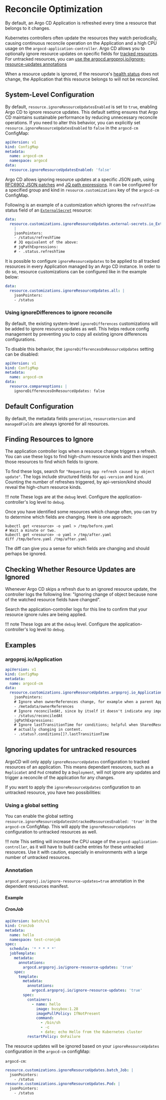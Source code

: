 # Reconcile Optimization

By default, an Argo CD Application is refreshed every time a resource that belongs to it changes.

Kubernetes controllers often update the resources they watch periodically, causing continuous reconcile operation on the Application
and a high CPU usage on the `argocd-application-controller`. Argo CD allows you to optionally ignore resource updates on specific fields
for [tracked resources](../user-guide/resource_tracking.md).
For untracked resources, you can [use the argocd.argoproj.io/ignore-resource-updates annotations](#ignoring-updates-for-untracked-resources)

When a resource update is ignored, if the resource's [health status](./health.md) does not change, the Application that this resource belongs to will not be reconciled.

## System-Level Configuration

By default, `resource.ignoreResourceUpdatesEnabled` is set to `true`, enabling Argo CD to ignore resource updates. This default setting ensures that Argo CD maintains sustainable performance by reducing unnecessary reconcile operations. If you need to alter this behavior, you can explicitly set `resource.ignoreResourceUpdatesEnabled` to `false` in the `argocd-cm` ConfigMap:

```yaml
apiVersion: v1
kind: ConfigMap
metadata:
  name: argocd-cm
  namespace: argocd
data:
  resource.ignoreResourceUpdatesEnabled: 'false'
```

Argo CD allows ignoring resource updates at a specific JSON path, using [RFC6902 JSON patches](https://tools.ietf.org/html/rfc6902) and [JQ path expressions](<https://stedolan.github.io/jq/manual/#path(path_expression)>). It can be configured for a specified group and kind
in `resource.customizations` key of the `argocd-cm` ConfigMap.

Following is an example of a customization which ignores the `refreshTime` status field of an [`ExternalSecret`](https://external-secrets.io/main/api/externalsecret/) resource:

```yaml
data:
  resource.customizations.ignoreResourceUpdates.external-secrets.io_ExternalSecret:
    |
    jsonPointers:
    - /status/refreshTime
    # JQ equivalent of the above:
    # jqPathExpressions:
    # - .status.refreshTime
```

It is possible to configure `ignoreResourceUpdates` to be applied to all tracked resources in every Application managed by an Argo CD instance. In order to do so, resource customizations can be configured like in the example below:

```yaml
data:
  resource.customizations.ignoreResourceUpdates.all: |
    jsonPointers:
    - /status
```

### Using ignoreDifferences to ignore reconcile

By default, the existing system-level `ignoreDifferences` customizations will be added to ignore resource updates as well. This helps reduce config management by preventing you to copy all existing ignore differences configurations.

To disable this behavior, the `ignoreDifferencesOnResourceUpdates` setting can be disabled:

```yaml
apiVersion: v1
kind: ConfigMap
metadata:
  name: argocd-cm
data:
  resource.compareoptions: |
    ignoreDifferencesOnResourceUpdates: false
```

## Default Configuration

By default, the metadata fields `generation`, `resourceVersion` and `managedFields` are always ignored for all resources.

## Finding Resources to Ignore

The application controller logs when a resource change triggers a refresh. You can use these logs to find
high-churn resource kinds and then inspect those resources to find which fields to ignore.

To find these logs, search for `"Requesting app refresh caused by object update"`. The logs include structured
fields for `api-version` and `kind`. Counting the number of refreshes triggered, by api-version/kind should
reveal the high-churn resource kinds.

!!! note
    These logs are at the `debug` level. Configure the application-controller's log level to `debug`.

Once you have identified some resources which change often, you can try to determine which fields are changing. Here is
one approach:

```shell
kubectl get <resource> -o yaml > /tmp/before.yaml
# Wait a minute or two.
kubectl get <resource> -o yaml > /tmp/after.yaml
diff /tmp/before.yaml /tmp/after.yaml
```

The diff can give you a sense for which fields are changing and should perhaps be ignored.

## Checking Whether Resource Updates are Ignored

Whenever Argo CD skips a refresh due to an ignored resource update, the controller logs the following line:
"Ignoring change of object because none of the watched resource fields have changed".

Search the application-controller logs for this line to confirm that your resource ignore rules are being applied.

!!! note
    These logs are at the `debug` level. Configure the application-controller's log level to `debug`.

## Examples

### argoproj.io/Application

```yaml
apiVersion: v1
kind: ConfigMap
metadata:
  name: argocd-cm
data:
  resource.customizations.ignoreResourceUpdates.argoproj.io_Application: |
    jsonPointers:
    # Ignore when ownerReferences change, for example when a parent ApplicationSet changes often.
    - /metadata/ownerReferences
    # Ignore reconciledAt, since by itself it doesn't indicate any important change.
    - /status/reconciledAt
    jqPathExpressions:
    # Ignore lastTransitionTime for conditions; helpful when SharedResourceWarnings are being regularly updated but not
    # actually changing in content.
    - .status?.conditions[]?.lastTransitionTime
```

## Ignoring updates for untracked resources

ArgoCD will only apply `ignoreResourceUpdates` configuration to tracked resources of an application. This means dependant resources, such as a `ReplicaSet` and `Pod` created by a `Deployment`, will not ignore any updates and trigger a reconcile of the application for any changes.

If you want to apply the `ignoreResourceUpdates` configuration to an untracked resource, you have two possibilities:

### Using a global setting

You can enable the global setting `resource.ignoreResourceUpdatesUntrackedResourcesEnabled: 'true'` in the `argocd-cm` ConfigMap. This will apply the `ignoreResourceUpdates` configuration to untracked resources as well.

!!! note
This setting will increase the CPU usage of the `argocd-application-controller`, as it will have to build cache entries for these untracked resources. Use it with caution, especially in environments with a large number of untracked resources.

### Annotation

`argocd.argoproj.io/ignore-resource-updates=true` annotation in the dependent resources manifest.

#### Example

##### CronJob

```yaml
apiVersion: batch/v1
kind: CronJob
metadata:
  name: hello
  namespace: test-cronjob
spec:
  schedule: '* * * * *'
  jobTemplate:
    metadata:
      annotations:
        argocd.argoproj.io/ignore-resource-updates: 'true'
    spec:
      template:
        metadata:
          annotations:
            argocd.argoproj.io/ignore-resource-updates: 'true'
        spec:
          containers:
            - name: hello
              image: busybox:1.28
              imagePullPolicy: IfNotPresent
              command:
                - /bin/sh
                - -c
                - date; echo Hello from the Kubernetes cluster
          restartPolicy: OnFailure
```

The resource updates will be ignored based on your `ignoreResourceUpdates` configuration in the `argocd-cm` configMap:

`argocd-cm`:

```yaml
resource.customizations.ignoreResourceUpdates.batch_Job: |
  jsonPointers:
    - /status
resource.customizations.ignoreResourceUpdates.Pod: |
  jsonPointers:
    - /status
```
